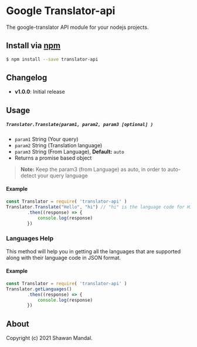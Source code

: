 # Google Translator-api

The google-translator API module for your nodejs projects.

## Install via [npm](https://npmjs.com)

```sh
$ npm install --save translator-api
```

## Changelog
- **v1.0.0**: Initial release

## Usage

##### `Translator.Translate(param1, param2, param3 [optional] )`

- `param1` String (Your query)
- `param2` String (Translation language)
- `param3` String (From Language), **Default:** `auto`
- Returns a promise based object
>  **Note:** Keep the param3 (from Language) as auto, in order to auto-detect your query language


#### Example

```js
const Translator = require( 'translator-api' )
Translator.Translate("Hello", "hi") // "hi" is the language code for Hindi
        .then((response) => {
            console.log(response)
        })
```

### Languages Help
This method will help you in getting all the languages that are supported along with their language code in JSON format.


#### Example

```js
const Translator = require( 'translator-api' )
Translator.getLanguages()
        .then((response) => {
            console.log(response)
        })
```

## About
Copyright (c) 2021 Shawan Mandal.
